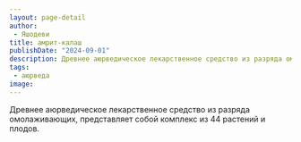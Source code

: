 ```yaml
---
layout: page-detail
author:
 - Яшодеви
title: амрит-калаш
publishDate: "2024-09-01"
description: Древнее аюрведическое лекарственное средство из разряда омолаживающих, представляет собой комплекс из 44 растений и плодов.
tags:
 - аюрведа
image: 
---
```


Древнее аюрведическое лекарственное средство из разряда омолаживающих, представляет собой комплекс из 44 растений и плодов.

